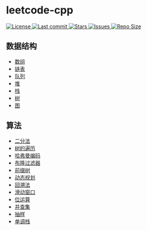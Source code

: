 # leetcode-cpp

<a href="https://github.com/xiaoma20082008/leetcode-cpp/blob/main/LICENSE">
    <img alt="License" src="https://img.shields.io/github/license/xiaoma20082008/leetcode-cpp?style=for-the-badge&logo=starship&color=ee999f&logoColor=D9E0EE&labelColor=302D41" />
</a>
<a href="https://github.com/xiaoma20082008/leetcode-cpp/pulse">
    <img alt="Last commit" src="https://img.shields.io/github/last-commit/xiaoma20082008/leetcode-cpp?style=for-the-badge&logo=starship&color=8bd5ca&logoColor=D9E0EE&labelColor=302D41"/>
</a>
<a href="https://github.com/xiaoma20082008/leetcode-cpp/stargazers">
    <img alt="Stars" src="https://img.shields.io/github/stars/xiaoma20082008/leetcode-cpp?style=for-the-badge&logo=starship&color=c69ff5&logoColor=D9E0EE&labelColor=302D41" />
</a>
<a href="https://github.com/xiaoma20082008/leetcode-cpp/issues">
    <img alt="Issues" src="https://img.shields.io/github/issues/xiaoma20082008/leetcode-cpp?style=for-the-badge&logo=bilibili&color=F5E0DC&logoColor=D9E0EE&labelColor=302D41" />
</a>
<a href="https://github.com/xiaoma20082008/leetcode-cpp">
    <img alt="Repo Size" src="https://img.shields.io/github/repo-size/xiaoma20082008/leetcode-cpp?color=%23DDB6F2&label=SIZE&logo=codesandbox&style=for-the-badge&logoColor=D9E0EE&labelColor=302D41" />
</a>

## 数据结构

- [数组](docs/Array.md)
- [链表](docs/LinkedList.md)
- [队列](docs/Queue.md)
- [堆](docs/Heap.md)
- [栈](docs/Stack.md)
- [树](docs/Tree.md)
- [图](docs/Graph.md)

## 算法

- [二分法](docs/BinaryAlgorithm.md)
- [树的遍历](docs/TreeVisitor.md)
- [哈弗曼编码](docs/Huffman.md)
- [布隆过滤器](docs/BloomFilter.md)
- [前缀树](docs/Trie.md)
- [动态规划](docs/Dp.md)
- [回溯法](docs/BackTracking.md)
- [滑动窗口](docs/SlidingWindow.md)
- [位运算](docs/Bits.md)
- [并查集](docs/UnionFind.md)
- [抽样](docs/Sampling.md)
- [单调栈](docs/MonotoneStack.md)